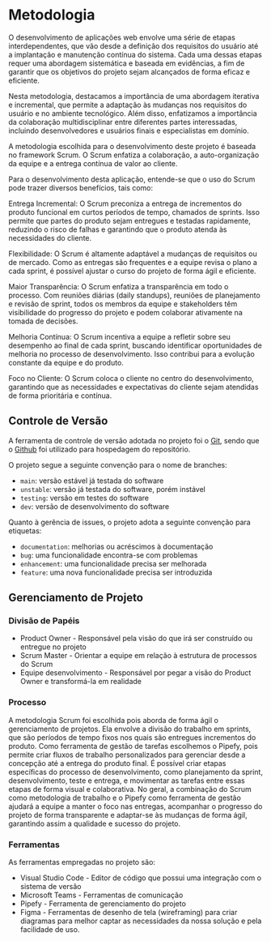 
# Metodologia

O desenvolvimento de aplicações web envolve uma série de etapas interdependentes, que vão desde a definição dos requisitos do usuário até a implantação e manutenção contínua do sistema. Cada uma dessas etapas requer uma abordagem sistemática e baseada em evidências, a fim de garantir que os objetivos do projeto sejam alcançados de forma eficaz e eficiente.

Nesta metodologia, destacamos a importância de uma abordagem iterativa e incremental, que permite a adaptação às mudanças nos requisitos do usuário e no ambiente tecnológico. Além disso, enfatizamos a importância da colaboração multidisciplinar entre diferentes partes interessadas, incluindo desenvolvedores e usuários finais e especialistas em domínio.

A metodologia escolhida para o desenvolvimento deste projeto é baseada no framework Scrum. O Scrum enfatiza a colaboração, a auto-organização da equipe e a entrega contínua de valor ao cliente.

Para o desenvolvimento desta aplicação, entende-se que o uso do Scrum pode trazer diversos benefícios, tais como:

Entrega Incremental: O Scrum preconiza a entrega de incrementos do produto funcional em curtos períodos de tempo, chamados de sprints. Isso permite que partes do produto sejam entregues e testadas rapidamente, reduzindo o risco de falhas e garantindo que o produto atenda às necessidades do cliente.

Flexibilidade: O Scrum é altamente adaptável a mudanças de requisitos ou de mercado. Como as entregas são frequentes e a equipe revisa o plano a cada sprint, é possível ajustar o curso do projeto de forma ágil e eficiente.

Maior Transparência: O Scrum enfatiza a transparência em todo o processo. Com reuniões diárias (daily standups), reuniões de planejamento e revisão de sprint, todos os membros da equipe e stakeholders têm visibilidade do progresso do projeto e podem colaborar ativamente na tomada de decisões.

Melhoria Contínua: O Scrum incentiva a equipe a refletir sobre seu desempenho ao final de cada sprint, buscando identificar oportunidades de melhoria no processo de desenvolvimento. Isso contribui para a evolução constante da equipe e do produto.

Foco no Cliente: O Scrum coloca o cliente no centro do desenvolvimento, garantindo que as necessidades e expectativas do cliente sejam atendidas de forma prioritária e contínua.

## Controle de Versão

A ferramenta de controle de versão adotada no projeto foi o
[Git](https://git-scm.com/), sendo que o [Github](https://github.com)
foi utilizado para hospedagem do repositório.

O projeto segue a seguinte convenção para o nome de branches:

- `main`: versão estável já testada do software
- `unstable`: versão já testada do software, porém instável
- `testing`: versão em testes do software
- `dev`: versão de desenvolvimento do software

Quanto à gerência de issues, o projeto adota a seguinte convenção para
etiquetas:

- `documentation`: melhorias ou acréscimos à documentação
- `bug`: uma funcionalidade encontra-se com problemas
- `enhancement`: uma funcionalidade precisa ser melhorada
- `feature`: uma nova funcionalidade precisa ser introduzida

## Gerenciamento de Projeto

### Divisão de Papéis

- Product Owner -  Responsável pela visão do que irá ser construído ou entregue no projeto
- Scrum Master - Orientar a equipe em relação à estrutura de processos do Scrum
- Equipe desenvolvimento - Responsável por pegar a visão do Product Owner e transformá-la em realidade

### Processo

A metodologia Scrum foi escolhida pois aborda de forma ágil o gerenciamento de projetos. Ela envolve a divisão do trabalho em sprints, que são períodos de tempo fixos nos quais são entregues incrementos do produto.
Como ferramenta de gestão de tarefas escolhemos o Pipefy, pois permite criar fluxos de trabalho personalizados para gerenciar desde a concepção até a entrega do produto final. É possível criar etapas específicas do processo de desenvolvimento, como planejamento da sprint, desenvolvimento, teste e entrega, e movimentar as tarefas entre essas etapas de forma visual e colaborativa.
No geral, a combinação do Scrum como metodologia de trabalho e o Pipefy como ferramenta de gestão ajudará a equipe a manter o foco nas entregas, acompanhar o progresso do projeto de forma transparente e adaptar-se às mudanças de forma ágil, garantindo assim a qualidade e sucesso do projeto.
 
### Ferramentas

As ferramentas empregadas no projeto são:

- Visual Studio Code - Editor de código que possui uma integração com o sistema de versão
- Microsoft Teams - Ferramentas de comunicação
- Pipefy - Ferramenta de gerenciamento do projeto
- Figma - Ferramentas de desenho de tela (wireframing) para criar diagramas para melhor captar as necessidades da nossa solução e pela facilidade de uso.
